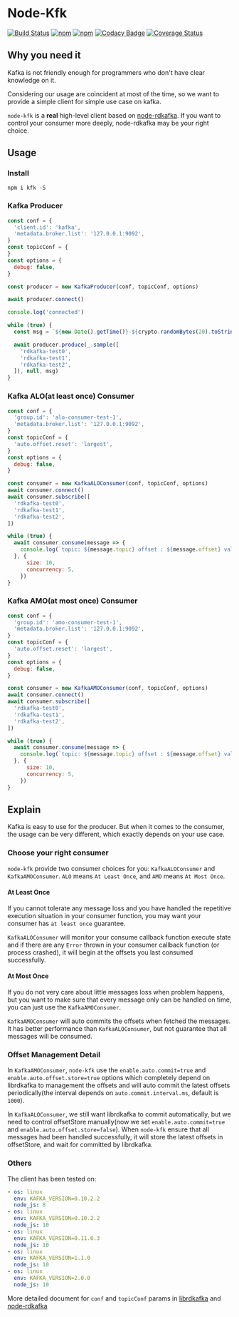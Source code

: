# Node-Kfk

[![Build Status](https://travis-ci.org/joway/node-kfk.svg?branch=master)](https://travis-ci.org/joway/node-kfk)
[![npm](https://img.shields.io/npm/v/kfk.svg)](https://www.npmjs.com/package/kfk)
[![npm](https://img.shields.io/npm/dt/kfk.svg)](https://www.npmjs.com/package/kfk)
[![Codacy Badge](https://api.codacy.com/project/badge/Grade/51840be97e8d47d38fddb09cd95099ad)](https://app.codacy.com/app/joway/node-kfk?utm_source=github.com&utm_medium=referral&utm_content=joway/node-kfk&utm_campaign=Badge_Grade_Dashboard)
[![Coverage Status](https://coveralls.io/repos/github/joway/node-kfk/badge.svg?branch=test-coverage)](https://coveralls.io/github/joway/node-kfk?branch=test-coverage)

## Why you need it

Kafka is not friendly enough for programmers who don't have clear knowledge on it.

Considering our usage are coincident at most of the time, so we want to provide a simple client for simple use case on kafka.

`node-kfk` is a **real** high-level client based on [node-rdkafka](https://github.com/Blizzard/node-rdkafka). If you want to control your consumer more deeply, node-rdkafka may be your right choice.

## Usage

### Install

```shell
npm i kfk -S
```

### Kafka Producer

```js
const conf = {
  'client.id': 'kafka',
  'metadata.broker.list': '127.0.0.1:9092',
}
const topicConf = {
}
const options = {
  debug: false,
}

const producer = new KafkaProducer(conf, topicConf, options)

await producer.connect()

console.log('connected')

while (true) {
  const msg = `${new Date().getTime()}-${crypto.randomBytes(20).toString('hex')}`

  await producer.produce(_.sample([
    'rdkafka-test0',
    'rdkafka-test1',
    'rdkafka-test2',
  ]), null, msg)
}
```

### Kafka ALO(at least once) Consumer

```js
const conf = {
  'group.id': 'alo-consumer-test-1',
  'metadata.broker.list': '127.0.0.1:9092',
}
const topicConf = {
  'auto.offset.reset': 'largest',
}
const options = {
  debug: false,
}

const consumer = new KafkaALOConsumer(conf, topicConf, options)
await consumer.connect()
await consumer.subscribe([
  'rdkafka-test0',
  'rdkafka-test1',
  'rdkafka-test2',
])

while (true) {
  await consumer.consume(message => {
    console.log(`topic: ${message.topic} offset : ${message.offset} val: ${message.value.toString('utf-8')}`)
  }, {
      size: 10,
      concurrency: 5,
    })
}
```

### Kafka AMO(at most once) Consumer

```js
const conf = {
  'group.id': 'amo-consumer-test-1',
  'metadata.broker.list': '127.0.0.1:9092',
}
const topicConf = {
  'auto.offset.reset': 'largest',
}
const options = {
  debug: false,
}

const consumer = new KafkaAMOConsumer(conf, topicConf, options)
await consumer.connect()
await consumer.subscribe([
  'rdkafka-test0',
  'rdkafka-test1',
  'rdkafka-test2',
])

while (true) {
  await consumer.consume(message => {
    console.log(`topic: ${message.topic} offset : ${message.offset} val: ${message.value.toString('utf-8')}`)
  }, {
      size: 10,
      concurrency: 5,
    })
}
```

## Explain

Kafka is easy to use for the producer. But when it comes to the consumer, the usage can be very different, which exactly depends on your use case.

### Choose your right consumer

`node-kfk` provide two consumer choices for you: `KafkaALOConsumer` and `KafkaAMOConsumer`. `ALO` means `At Least Once`, and `AMO` means `At Most Once`.

#### At Least Once

If you cannot tolerate any message loss and you have handled the repetitive execution situation in your consumer function, you may want your consumer has `at least once` guarantee.

`KafkaALOConsumer` will monitor your consume callback function execute state and if there are any `Error` thrown in your consumer callback function (or process crashed), it will begin at the offsets you last consumed successfully.

#### At Most Once

If you do not very care about little messages loss when problem happens, but you want to make sure that every message only can be handled on time, you can just use the `KafkaAMOConsumer`.

`KafkaAMOConsumer` will auto commits the offsets when fetched the messages. It has better performance than `KafkaALOConsumer`, but not guarantee that all messages will be consumed.

### Offset Management Detail

In `KafkaAMOConsumer`, `node-kfk` use the `enable.auto.commit=true` and `enable.auto.offset.store=true` options which completely depend on librdkafka to management the offsets and will auto commit the latest offsets periodically(the interval depends on `auto.commit.interval.ms`, default is `1000`).

In `KafkaALOConsumer`, we still want librdkafka to commit automatically, but we need to control offsetStore manually(now we set `enable.auto.commit=true` and `enable.auto.offset.store=false`). When `node-kfk` ensure that all messages had been handled successfully, it will store the latest offsets in offsetStore, and wait for committed by librdkafka.

### Others

The client has been tested on:

```yaml
- os: linux
  env: KAFKA_VERSION=0.10.2.2
  node_js: 8
- os: linux
  env: KAFKA_VERSION=0.10.2.2
  node_js: 10
- os: linux
  env: KAFKA_VERSION=0.11.0.3
  node_js: 10
- os: linux
  env: KAFKA_VERSION=1.1.0
  node_js: 10
- os: linux
  env: KAFKA_VERSION=2.0.0
  node_js: 10
```

More detailed document for `conf` and `topicConf` params in [librdkafka](https://github.com/edenhill/librdkafka) and [node-rdkafka](https://github.com/Blizzard/node-rdkafka)

